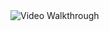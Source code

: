 
<img src='http://i.imgur.com/6qVlAkx.gif' title='Video Walkthrough' width='' alt='Video Walkthrough' />
